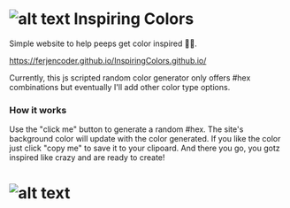 # ![alt text](https://i.ibb.co/kBz1k1Q/imgIC.png "Funky spray can logo") Inspiring Colors

Simple website to help peeps get color inspired 🤸‍♀️.

https://ferjencoder.github.io/InspiringColors.github.io/

Currently, this js scripted random color generator only offers #hex combinations but eventually I'll add other color type options.

### How it works

Use the "click me" button to generate a random #hex.
The site's background color will update with the color generated.
If you like the color just click "copy me" to save it to your clipoard.
And there you go, you gotz inspired like crazy and are ready to create!

# ![alt text](https://i.ibb.co/wYfjRGM/social-Prev-IC.png "Image of the site")
